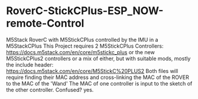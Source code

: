 # RoverC-StickCPlus-ESP_NOW-remote-Control
 M5Stack RoverC with M5StickCPlus controlled by the IMU in a M5StackCPlus
 This Project requires 2 M5StickCPlus Controllers:
 https://docs.m5stack.com/en/core/m5stickc_plus
 or the new M5StickCPlus2 controllers or a mix of either, but with suitable mods, mostly the include header:
 https://docs.m5stack.com/en/core/M5StickC%20PLUS2
 Both files will require finding their MAC address and cross-linking the MAC of the ROVER to the MAC of the 'Wand'
 The MAC of one controller is input to the sketch of the other controller. Confused? yes.
